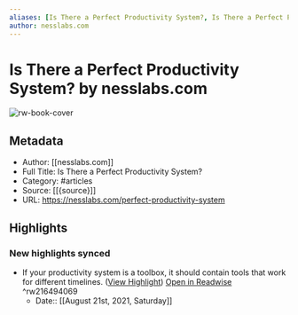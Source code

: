 ```yaml
---
aliases: [Is There a Perfect Productivity System?, Is There a Perfect Productivity System?]
author: nesslabs.com
---
```

# Is There a Perfect Productivity System? by nesslabs.com

![rw-book-cover](https://readwise-assets.s3.amazonaws.com/static/images/article2.74d541386bbf.png)

## Metadata
- Author: [[nesslabs.com]]
- Full Title: Is There a Perfect Productivity System?
- Category: #articles
- Source: [[{source}]]
- URL: https://nesslabs.com/perfect-productivity-system

## Highlights
### New highlights synced
- If your productivity system is a toolbox, it should contain tools that work for different timelines. ([View Highlight](https://instapaper.com/read/1437774746/17248909)) [Open in Readwise](https://readwise.io/open/216494069) ^rw216494069
    - Date:: [[August 21st, 2021, Saturday]]
